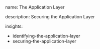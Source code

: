 name: The Application Layer

description: Securing the Application Layer

insights:
  - identifying-the-application-layer
  - securing-the-application-layer
